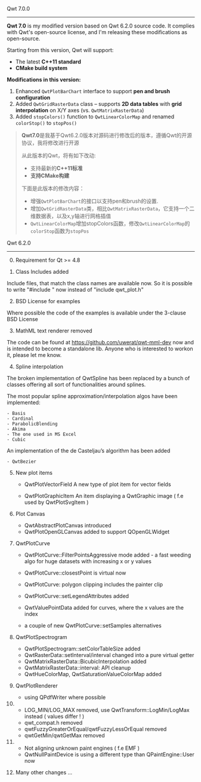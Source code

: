 Qwt 7.0.0

------

**Qwt 7.0** is my modified version based on Qwt 6.2.0 source code. It complies with Qwt's open-source license, and I'm releasing these modifications as open-source.

Starting from this version, Qwt will support:
- The latest **C++11 standard**
- **CMake build system**

**Modifications in this version:**
1. Enhanced `QwtPlotBarChart` interface to support **pen and brush configuration**  
2. Added `QwtGridRasterData` class – supports **2D data tables** with **grid interpolation** on X/Y axes (vs. `QwtMatrixRasterData`)  
3. Added `stopColors()` function to `QwtLinearColorMap` and renamed `colorStop()` to `stopPos()`  


> **Qwt7.0**是我基于Qwt6.2.0版本对源码进行修改后的版本，遵循Qwt的开源协议，我将修改进行开源
>
>从此版本的Qwt，将有如下改动:
>	
>- 支持最新的**C++11标准**
>- **支持CMake构建**
>
>下面是此版本的修改内容：
>- 增强`QwtPlotBarChart`的接口以支持pen和brush的设置.
>- 增加`QwtGridRasterData`类，相比`QwtMatrixRasterData`，它支持一个二维数据表，以及x,y轴进行网格插值
>- `QwtLinearColorMap`增加stopColors函数，修改`QwtLinearColorMap`的`colorStop`函数为`stopPos`



Qwt 6.2.0

------

0) Requirement for Qt >= 4.8

1) Class Includes added

Include files, that match the class names are available now. So
it is possible to write "#include <QwtPlot>" now instead of "include qwt_plot.h"

2) BSD License for examples

Where possible the code of the examples is available under the 3-clause BSD License 

3) MathML text renderer removed

The code can be found at https://github.com/uwerat/qwt-mml-dev now and is intended
to become a standalone lib. Anyone who is interested to workon it, please let me know.

4) Spline interpolation

The broken implementation of QwtSpline has been replaced by a bunch of classes
offering all sort of functionalities around splines.

The most popular spline approximation/interpolation algos have been implemented:

	- Basis
	- Cardinal
	- ParabolicBlending
	- Akima
	- The one used in MS Excel
	- Cubic

An implementation of the de Casteljau’s algorithm has been added

	- QwtBezier

5) New plot items

	- QwtPlotVectorField
      A new type of plot item for vector fields

    - QwtPlotGraphicItem
      An item displaying a QwtGraphic image ( f.e used by QwtPlotSvgItem )

6) Plot Canvas

	- QwtAbstractPlotCanvas introduced
	- QwtPlotOpenGLCanvas added to support QOpenGLWidget

7) QwtPlotCurve

	- QwtPlotCurve::FilterPointsAggressive mode added - a fast weeding algo
      for huge datasets with increasing x or y values

	- QwtPlotCurve::closestPoint is virtual now
	- QwtPlotCurve: polygon clipping includes the painter clip
	- QwtPlotCurve::setLegendAttributes added
	- QwtValuePointData added for curves, where the x values are the index
	- a couple of new QwtPlotCurve::setSamples alternatives

8) QwtPlotSpectrogram

	- QwtPlotSpectrogram::setColorTableSize added
	- QwtRasterData::setInterval/interval changed into a pure virtual getter
	- QwtMatrixRasterData::BicubicInterpolation added
	- QwtMatrixRasterData::interval: API cleanup
	- QwtHueColorMap, QwtSaturationValueColorMap added

9) QwtPlotRenderer

	- using QPdfWriter where possible

10)
	- LOG_MIN/LOG_MAX removed, use QwtTransform::LogMin/LogMax instead ( values differ ! )
	- qwt_compat.h removed
	- qwtFuzzyGreaterOrEqual/qwtFuzzyLessOrEqual removed
	- qwtGetMin/qwtGetMax removed

11)
    - Not aligning unknown paint engines ( f.e EMF )
    - QwtNullPaintDevice is using a different type than QPaintEngine::User now

12) Many other changes ...
